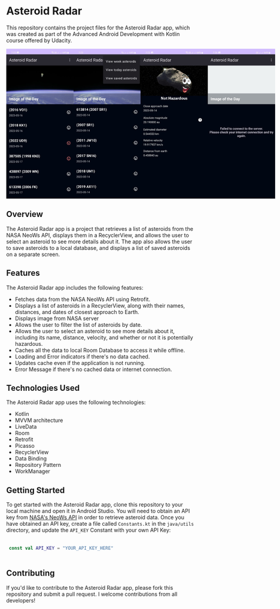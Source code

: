 # Asteroid Radar

This repository contains the project files for the Asteroid Radar app, which was created as part of the Advanced Android Development with Kotlin course offered by Udacity.

<div style="display: flex;">
 <img width=180 height=400 src="images/main_list.jpeg" />
 <img width=180 height=400 src="images/filters.jpeg" />
 <img width=180 height=400 src="images/details.jpeg" />
 <img width=180 height=400 src="images/error.jpeg" />
</div>

## Overview

The Asteroid Radar app is a project that retrieves a list of asteroids from the NASA NeoWs API, displays them in a RecyclerView, and allows the user to select an asteroid to see more details about it. The app also allows the user to save asteroids to a local database, and displays a list of saved asteroids on a separate screen.

## Features

The Asteroid Radar app includes the following features:

- Fetches data from the NASA NeoWs API using Retrofit.
- Displays a list of asteroids in a RecyclerView, along with their names, distances, and dates of closest approach to Earth.
- Displays image from NASA server
- Allows the user to filter the list of asteroids by date.
- Allows the user to select an asteroid to see more details about it, including its name, distance, velocity, and whether or not it is potentially hazardous.
- Caches all the data to local Room Database to access it while offline.
- Loading and Error indicators if there's no data cached.
- Updates cache even if the application is not running.
- Error Message if there's no cached data or internet connection.

## Technologies Used

The Asteroid Radar app uses the following technologies:

- Kotlin
- MVVM architecture
- LiveData
- Room
- Retrofit
- Picasso
- RecyclerView
- Data Binding
- Repository Pattern
- WorkManager

## Getting Started

To get started with the Asteroid Radar app, clone this repository to your local machine and open it in Android Studio. You will need to obtain an API key from [NASA's NeoWs API](https://api.nasa.gov/) in order to retrieve asteroid data. Once you have obtained an API key, create a file called `Constants.kt` in the `java/utils` directory, and update the `API_KEY` Constant with your own API Key:

```Kotlin

 const val API_KEY = "YOUR_API_KEY_HERE"
 
```

## Contributing

If you'd like to contribute to the Asteroid Radar app, please fork this repository and submit a pull request. I welcome contributions from all developers!
